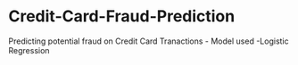 # Credit-Card-Fraud-Prediction
Predicting potential fraud on Credit Card Tranactions - Model used -Logistic Regression
